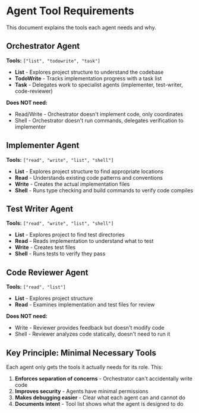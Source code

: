 # Agent Tool Requirements

This document explains the tools each agent needs and why.

## Orchestrator Agent
**Tools:** `["list", "todowrite", "task"]`
- **List** - Explores project structure to understand the codebase
- **TodoWrite** - Tracks implementation progress with a task list
- **Task** - Delegates work to specialist agents (implementer, test-writer, code-reviewer)

**Does NOT need:**
- Read/Write - Orchestrator doesn't implement code, only coordinates
- Shell - Orchestrator doesn't run commands, delegates verification to implementer

## Implementer Agent
**Tools:** `["read", "write", "list", "shell"]`
- **List** - Explores project structure to find appropriate locations
- **Read** - Understands existing code patterns and conventions
- **Write** - Creates the actual implementation files
- **Shell** - Runs type checking and build commands to verify code compiles

## Test Writer Agent
**Tools:** `["read", "write", "list", "shell"]`
- **List** - Explores project to find test directories
- **Read** - Reads implementation to understand what to test
- **Write** - Creates test files
- **Shell** - Runs tests to verify they pass

## Code Reviewer Agent
**Tools:** `["read", "list"]`
- **List** - Explores project structure
- **Read** - Examines implementation and test files for review

**Does NOT need:**
- Write - Reviewer provides feedback but doesn't modify code
- Shell - Reviewer analyzes code statically, doesn't need to run it

## Key Principle: Minimal Necessary Tools

Each agent only gets the tools it actually needs for its role. This:
1. **Enforces separation of concerns** - Orchestrator can't accidentally write code
2. **Improves security** - Agents have minimal permissions
3. **Makes debugging easier** - Clear what each agent can and cannot do
4. **Documents intent** - Tool list shows what the agent is designed to do